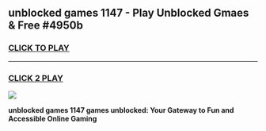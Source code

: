 
## unblocked games 1147 - Play Unblocked Gmaes & Free #4950b
<h3>
<a href="https://premium.freeplayer.one?title=unblocked_games_1147&ref=01M">CLICK TO PLAY</a></h3>
<hr>

<h3>
<a href="https://premium.freeplayer.one?title=unblocked_games_1147&ref=01M">CLICK 2 PLAY</a>
  
</h3>

<a href="https://premium.freeplayer.one?title=unblocked_games_1147&ref=01M"><img src="https://clearcache.store/games.png"></a>


**unblocked games 1147 games unblocked: Your Gateway to Fun and Accessible Online Gaming**
